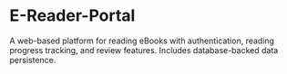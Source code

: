 # E-Reader-Portal
A web-based platform for reading eBooks with authentication, reading progress tracking, and review features. Includes database-backed data persistence.
